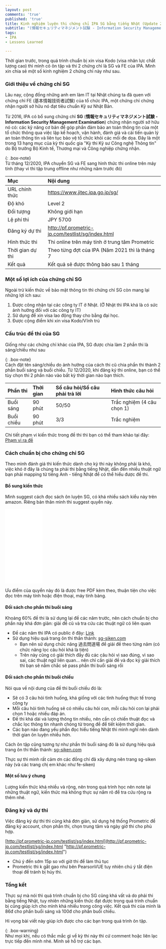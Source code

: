 ```yaml
---
layout: post
comments: 'true'
published: 'true'
title: Kinh nghiệm luyện thi chứng chỉ IPA SG bằng tiếng Nhật (Update 2021)
subtitle: "(情報セキュリティマネジメント試験 - Information Security Management Examination)"
tags:
- IPA
- Lessons Learned

---
```

Thời gian trước, trong quá trình chuẩn bị xin visa Kodo (visa nhân lực chất lượng cao) thì mình có ôn tập và thi 2 chứng chỉ là SG và FE của IPA. Mình xin chia sẻ một số kinh nghiệm 2 chứng chỉ này như sau.

### Giới thiệu về chứng chỉ SG

Lâu nay, cộng đồng những anh em làm IT tại Nhật chúng ta đã quen với chứng chỉ FE (基本情報技術者試験) của tổ chức IPA, một chứng chỉ chứng nhận người sở hữu nó đạt tiêu chuẩn Kỹ sư Nhật Bản.

Từ 2016, IPA có bổ sung chứng chỉ **SG** (**情報セキュリティマネジメント試験 - Information Security Management Examination**) chứng nhận người sở hữu nó có: các kỹ năng cơ bản để góp phần đảm bảo an toàn thông tin của một tổ chức thông qua việc lập kế hoạch, vận hành, đánh giá và cải tiến quản lý an toàn thông tin và liên tục bảo vệ tổ chức khỏi các mối đe dọa. Đây là một trong 13 hạng mục của kỳ thi quốc gia "Kỳ thi Kỹ sư Công nghệ Thông tin" do Bộ trưởng Bộ Kinh tế, Thương mại và Công nghiệp chứng nhận.

{: .box-note}  
Từ tháng 12/2020, IPA chuyển SG và FE sang hình thức thi online trên máy tính (thay vì thi tập trung offline như những năm trước đó)

| Mục | Nội dung |
| :--- | :--- |
| URL chính thức | https://www.jitec.ipa.go.jp/sg/ |
| Độ khó | Level 2 |
| Đối tượng | Không giới hạn |
| Lệ phí thi | JPY 5700 |
| Đăng ký dự thi | http://pf.prometric-jp.com/testlist/sg/index.html |
| Hình thức thi | Thi online trên máy tính ở trung tâm Prometric |
| Thời gian dự thi | Theo từng đợt của IPA (Năm 2021 thì là tháng 7 |
| Kết quả | Kết quả sẽ được thông báo sau 1 tháng |

### Một số lợi ích của chứng chỉ SG

Ngoài trừ kiến thức về bảo mật thông tin thì chứng chỉ SG còn mang lại những lợi ích sau:

1. Được công nhận tại các công ty IT ở Nhật. (Ở Nhật thì IPA khá là có sức ảnh hưởng đối với các công ty IT)
2. Sử dụng để xin visa lao động thay cho bằng đại học.
3. Được cộng điểm khi xin visa Kodo/Vĩnh trú

### Cấu trúc đề thi của SG

Giống như các chứng chỉ khác của IPA, SG được chia làm 2 phần thi là sáng/chiều như sau

{: .box-note}  
Cách đặt tên sáng/chiều do ảnh hưởng của cách thi cũ chia phần thi thành 2 phần buổi sáng và buổi chiều. Từ 12/2020, khi đăng ký thi online, bạn có thể tùy chọn thi 2 phần nào vào bất kỳ thời gian nào bạn thích.

| Phần thi | Thời gian | Số câu hỏi/Số câu phải trả lời | Hình thức câu hỏi |
| :--- | :--- | :--- | :--- |
| Buổi sáng | 90 phút | 50/50 | Trắc nghiệm (4 câu chọn 1) |
| Buổi chiều | 90 phút | 3/3 | Trắc nghiệm |

Chi tiết phạm vi kiến thức trong đề thi thì bạn có thể tham khảo tại đây: [Phạm vi ra đề](https://www.sg-siken.com/sghani.html "Phạm vi")

### Cách chuẩn bị cho chứng chỉ SG

Theo mình đánh giá thì kiến thức dành cho kỳ thi này không phải là khó, việc khó ở đây là chúng ta phải thi bằng tiếng Nhật, dẫn đến nhiều thuật ngữ bạn phải mapping từ tiếng Anh - tiếng Nhật để có thể hiểu được đề thi.

#### Bổ sung kiến thức

Mình suggest cách đọc sách ôn luyện SG, có khá nhiều sách kiểu này trên amazon. Riêng bản thân mình thi suggest quyển này.

<iframe style="width:120px;height:240px;" marginwidth="0" marginheight="0" scrolling="no" frameborder="0" src="//rcm-fe.amazon-adsystem.com/e/cm?lt1=_blank&bc1=000000&IS2=1&bg1=FFFFFF&fc1=000000&lc1=0000FF&t=cuonghapvn-22&language=ja_JP&o=9&p=8&l=as4&m=amazon&f=ifr&ref=as_ss_li_til&asins=4295010480&linkId=97d6300889bf928458bcb3344e4913b6"></iframe>

Ưu điểm của quyển này đó là được free PDF kèm theo, thuận tiện cho việc đọc trên máy tính hoặc điện thoại, máy tính bảng.

#### Đối sách cho phần thi buổi sáng

Khoảng 60% đề thi là sử dụng lại đề các năm trước, nên cách chuẩn bị cho phần này khá đơn giản: giải đề cũ và tra cứu các thuật ngữ có liên quan

* Đề các năm thì IPA có public ở đây: [Link](https://www.jitec.ipa.go.jp/1_04hanni_sukiru/_index_mondai.html)
* Sử dụng hiệu quả trang ôn thi thần thánh: [sg-siken.com](https://www.sg-siken.com/)
  * Bạn nên sử dụng chức năng 過去問道場 để giải đề theo từng năm (có chức năng lọc câu hỏi khá là tiện)
  * Trên này cũng có giải thích đầy đủ các câu hỏi vì sao đúng, vì sao sai, các thuật ngữ liên quan... nên chỉ cần giải đề và đọc kỹ giải thích thì bạn sẽ nắm chắc sẽ pass phần thi buổi sáng rồi

#### Đối sách cho phần thi buổi chiều

Nói qua về nội dung của đề thi buổi chiều đó là:

* Sẽ có 3 câu hỏi tình huống, khá giống với các tình huống thực tế trong công ty
* Mỗi câu hỏi tình huống sẽ có nhiều câu hỏi con, mỗi câu hỏi con lại phải chọn 1 hoặc nhiều đáp án.
* Đề thi khá dài và lượng thông tin nhiều, nên cần có chiến thuật đọc và chắc lọc thông tin nhanh chóng từ trong đề để tiết kiệm thời gian.
* Các bạn nào đang yếu phần đọc hiểu tiếng Nhật thì mình nghĩ nên dành thời gian ôn luyện nhiều hơn.

Cách ôn tập cũng tương tự như phần thi buổi sáng đó là sử dụng hiệu quả trang ôn thi thần thánh: [sg-siken.com](https://www.sg-siken.com/)

Thực sự thì mình rất cảm ơn các đồng chí đã xây dựng nên trang sg-siken này (và các trang chị em khác như fe-siken)

#### Một số lưu ý chung

Lượng kiến thức khá nhiều và rộng, nên trong quá trình học nên note lại những thuật ngữ, kiến thức mà không thực sự nắm rõ để tra cứu rộng ra thêm nhé.

### Đăng ký và dự thi

Việc đăng ký dự thi thì cũng khá đơn giản, sử dụng hệ thống Prometric để đăng ký account, chọn phần thi, chọn trung tâm và ngày giờ thi cho phù hợp.

[http://pf.prometric-jp.com/testlist/sg/index.html](http://pf.prometric-jp.com/testlist/sg/index.html "http://pf.prometric-jp.com/testlist/sg/index.html")

* Chú ý đến sớm 15p so với giờ thi để làm thủ tục
* Prometric thì k gắt gao như bên PearsonVUE tuy nhiên chú ý tắt điện thoại để tránh bị hủy thi.

### Tổng kết

Thực sự mà nói thì quá trình chuẩn bị cho SG cũng khá vất vả do phải thi bằng tiếng Nhật, tuy nhiên những kiến thức đạt được trong quá trình chuẩn bị cũng giúp ích cho mình khá nhiều trong công việc. Kết quả thi của mình là 86đ cho phần buổi sáng và 100đ cho phần buổi chiều.

Hi vọng bài viết này giúp ích được cho các bạn trong quá trình ôn tập.

{: .box-warning}  
Như mọi khi, nếu có thắc mắc gì về kỳ thi này thì cứ comment hoặc liên lạc trực tiếp đến mình nhé. Mình sẽ hỗ trợ các bạn.